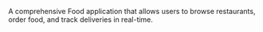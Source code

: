 A comprehensive Food application that allows users to browse restaurants, order food, and track deliveries in real-time.
